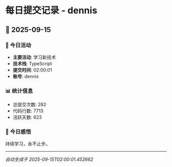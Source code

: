 # 每日提交记录 - dennis

## 📅 2025-09-15

### 🎯 今日活动
- **主要活动**: 学习新技术
- **技术栈**: TypeScript
- **提交时间**: 02:00:01
- **账号**: dennis

### 📊 统计信息
- 总提交次数: 282
- 代码行数: 7713
- 活跃天数: 623

### 💭 今日感悟
持续学习，永不止步。

---
*自动生成于 2025-09-15T02:00:01.452662*
